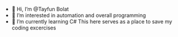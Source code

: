 - 👋 Hi, I’m @Tayfun Bolat
- 👀 I’m interested in automation and overall programming
- 🌱 I’m currently learning C#
This here serves as a place to save my coding excercises

<!---
tayph00n/tayph00n is a ✨ special ✨ repository because its `README.md` (this file) appears on your GitHub profile.
You can click the Preview link to take a look at your changes.
--->
